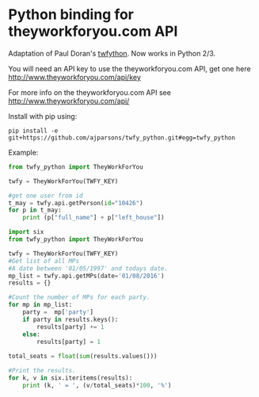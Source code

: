 
# Python binding for theyworkforyou.com API

Adaptation of Paul Doran's [twfython](http://code.google.com/p/twfython/). Now works in Python 2/3.

You will need an API key to use the theyworkforyou.com API, get one here http://www.theyworkforyou.com/api/key 

For more info on the theyworkforyou.com API see http://www.theyworkforyou.com/api/

Install with pip using:

```
pip install -e git+https://github.com/ajparsons/twfy_python.git#egg=twfy_python
```

Example:

```python
from twfy_python import TheyWorkForYou

twfy = TheyWorkForYou(TWFY_KEY)

#get one user from id
t_may = twfy.api.getPerson(id="10426")
for p in t_may:
    print (p["full_name"] + p["left_house"])
```

```python
import six
from twfy_python import TheyWorkForYou

twfy = TheyWorkForYou(TWFY_KEY)
#Get list of all MPs
#A date between '01/05/1997' and todays date.
mp_list = twfy.api.getMPs(date='01/08/2016')
results = {}

#Count the number of MPs for each party.
for mp in mp_list:
    party =  mp['party']
    if party in results.keys():
        results[party] += 1
    else:
        results[party] = 1
        
total_seats = float(sum(results.values()))

#Print the results.
for k, v in six.iteritems(results):
    print (k, ' = ', (v/total_seats)*100, '%')
```
